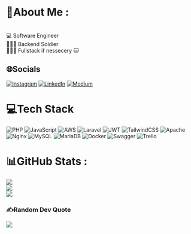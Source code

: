 # 💫About Me :
<br>
💻 Software Engineer
<br>
🤹🏿‍♂️ Backend Soldier
<br>
🏋🏿‍♂️ Fullstack if nessecery 🐱

## 🌐Socials
[![Instagram](https://img.shields.io/badge/Instagram-%23E4405F.svg?logo=Instagram&logoColor=white)](https://instagram.com/akm.mp_) [![LinkedIn](https://img.shields.io/badge/LinkedIn-%230077B5.svg?logo=linkedin&logoColor=white)](https://linkedin.com/in/akmal-muhammad-pridianto-50a878263) [![Medium](https://img.shields.io/badge/Medium-12100E?logo=medium&logoColor=white)](https://medium.com/@akmalmp241) 

# 💻Tech Stack
![PHP](https://img.shields.io/badge/php-%23777BB4.svg?style=for-the-badge&logo=php&logoColor=white) ![JavaScript](https://img.shields.io/badge/javascript-%23323330.svg?style=for-the-badge&logo=javascript&logoColor=%23F7DF1E) ![AWS](https://img.shields.io/badge/AWS-%23FF9900.svg?style=for-the-badge&logo=amazon-aws&logoColor=white) ![Laravel](https://img.shields.io/badge/laravel-%23FF2D20.svg?style=for-the-badge&logo=laravel&logoColor=white) ![JWT](https://img.shields.io/badge/JWT-black?style=for-the-badge&logo=JSON%20web%20tokens) ![TailwindCSS](https://img.shields.io/badge/tailwindcss-%2338B2AC.svg?style=for-the-badge&logo=tailwind-css&logoColor=white) ![Apache](https://img.shields.io/badge/apache-%23D42029.svg?style=for-the-badge&logo=apache&logoColor=white) ![Nginx](https://img.shields.io/badge/nginx-%23009639.svg?style=for-the-badge&logo=nginx&logoColor=white) ![MySQL](https://img.shields.io/badge/mysql-%2300f.svg?style=for-the-badge&logo=mysql&logoColor=white) ![MariaDB](https://img.shields.io/badge/MariaDB-003545?style=for-the-badge&logo=mariadb&logoColor=white) ![Docker](https://img.shields.io/badge/docker-%230db7ed.svg?style=for-the-badge&logo=docker&logoColor=white) ![Swagger](https://img.shields.io/badge/-Swagger-%23Clojure?style=for-the-badge&logo=swagger&logoColor=white) ![Trello](https://img.shields.io/badge/Trello-%23026AA7.svg?style=for-the-badge&logo=Trello&logoColor=white)
# 📊GitHub Stats :
![](https://github-readme-stats.vercel.app/api?username=akmmp241&theme=radical&hide_border=true&include_all_commits=false&count_private=false)<br/>
![](https://github-readme-streak-stats.herokuapp.com/?user=akmmp241&theme=radical&hide_border=true)<br/>
![](https://github-readme-stats.vercel.app/api/top-langs/?username=akmmp241&theme=radical&hide_border=true&include_all_commits=false&count_private=false&layout=compact)

### ✍️Random Dev Quote
![](https://quotes-github-readme.vercel.app/api?type=horizontal&theme=radical)
